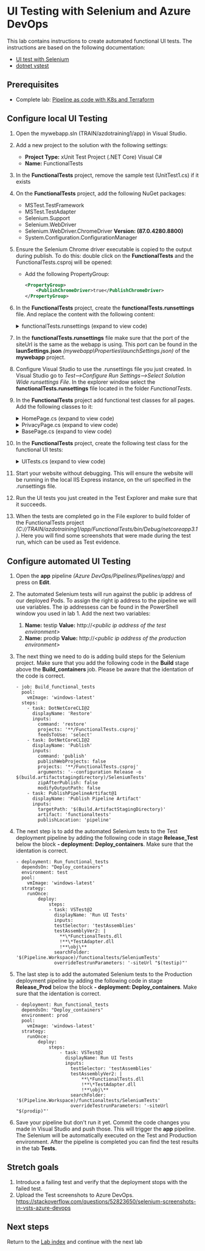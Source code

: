 # UI Testing with Selenium and Azure DevOps

This lab contains instructions to create automated functional UI tests.
The instructions are based on the following documentation:

- [UI test with Selenium](https://docs.microsoft.com/azure/devops/pipelines/test/continuous-test-selenium)
- [dotnet vstest](https://docs.microsoft.com/dotnet/core/tools/dotnet-vstest)

## Prerequisites

- Complete lab: [Pipeline as code with K8s and Terraform](https://dev.azure.com/thx1139/_git/workshop1?path=%2FREADME.md)

## Configure local UI Testing
1. Open the mywebapp.sln (TRAIN/azdotraining1/app) in Visual Studio.

1. Add a new project to the solution with the following settings:
    - **Project Type:** xUnit Test Project (.NET Core) Visual C#
    - **Name:** FunctionalTests 

1. In the **FunctionalTests** project, remove the sample test (UnitTest1.cs) if it exists

1. On the **FunctionalTests** project, add the following NuGet packages:
   - MSTest.TestFramework
   - MSTest.TestAdapter
   - Selenium.Support
   - Selenium.WebDriver
   - Selenium.WebDriver.ChromeDriver **Version: (87.0.4280.8800)**
   - System.Configuration.ConfigurationManager

1. Ensure the Selenium Chrome driver executable is copied to the output during publish. To do this: double click on the **FunctionalTests** and the FunctionalTests.csproj will be opened:
    - Add the following PropertyGroup:
        ```xml
        <PropertyGroup>
            <PublishChromeDriver>true</PublishChromeDriver>
        </PropertyGroup>
        ```

1. In the **FunctionalTests** project, create the **functionalTests.runsettings** file. And replace the content with the following content:

    <details><summary>functionalTests.runsettings (expand to view code)</summary>

    ```xml
    <?xml version="1.0" encoding="utf-8" ?>
    <RunSettings>
        <TestRunParameters>
            <Parameter name="siteUrl" value="http://localhost:39394" />
        </TestRunParameters>
    </RunSettings>
    ```
    </details>

1. In the **functionalTests.runsettings** file make sure that the port of the siteUrl is the same as the webapp is using. This port can be found in the **launSettings.json** *(mywebapp\Properties\launchSettings.json)* of the **mywebapp** project. 


1. Configure Visual Studio to use the .runsettings file you just created. In Visual Studio go to *Test-->Configure Run Settings-->Select Solution Wide runsettings File*. In the explorer window select the **functionalTests.runsettings** file located in the folder *FunctionalTests*.

1. In the **FunctionalTests** project add functional test classes for all pages.
Add the following classes to it:

    <details><summary>HomePage.cs (expand to view code)</summary>

    ```csharp
    using FunctionalTests;
    using OpenQA.Selenium;

    public class HomePage : BasePage
    {
        public HomePage(IWebDriver driver, string baseUrl) : base(driver, baseUrl)
        {
        }

        public string Title { get; set; }

        public void GoToPage()
        {
            _driver.Navigate().GoToUrl($"{_baseUrl}");
        }
    }
    ```
    </details>

    <details><summary>PrivacyPage.cs (expand to view code)</summary>

    ```csharp
    using FunctionalTests;
    using OpenQA.Selenium;

    public class PrivacyPage : BasePage
    {
        public PrivacyPage(IWebDriver driver, string baseUrl) : base(driver, baseUrl)
        {
        }

        public void GoToPage()
        {
            _driver.Navigate().GoToUrl($"{_baseUrl}/Privacy");
        }

    }
    ```
    </details>

    <details><summary>BasePage.cs (expand to view code)</summary>

    ```csharp
    using OpenQA.Selenium;

    namespace FunctionalTests
    {
        public abstract class BasePage
        {
            protected readonly IWebDriver _driver;
            protected readonly string _baseUrl;

            protected BasePage(IWebDriver driver, string baseUrl)
            {
                _driver = driver;
                _baseUrl = baseUrl;
            }

            public HomePage GoToHomePage()
            {
                var home = _driver.FindElement(By.LinkText("Home"));
                home.Click();
                return new HomePage(_driver, _baseUrl);
            }

            public PrivacyPage GotToPrivacyPage()
            {
                var about = _driver.FindElement(By.LinkText("Privacy"));
                about.Click();
                return new PrivacyPage(_driver, _baseUrl);
            }
        }
    }
    ```
    </details>

1. In the **FunctionalTests** project, create the following test class for the functional UI tests:
    <details><summary>UITests.cs (expand to view code)</summary>
   
    ```csharp  
    using Microsoft.VisualStudio.TestTools.UnitTesting;
    using OpenQA.Selenium;
    using OpenQA.Selenium.Chrome;
    using OpenQA.Selenium.Remote;
    using System;
    using System.Drawing;
    using System.IO;

    namespace aspnet_core_dotnet_core.FunctionalTests
    {
        [TestClass]
        public class UITests
        {
            private static TestContext _testContext;
            private RemoteWebDriver _driver;
            private string _siteUrl;

            [ClassInitialize]
            public static void Initialize(TestContext testContext)
            {
                _testContext = testContext;
            }

            [TestInitialize()]
            public void MyTestInitialize()
            {
                if (_testContext.Properties["siteUrl"] != null)
                {
                    _siteUrl = _testContext.Properties["siteUrl"].ToString();
                }

                // Chrome
                var options = new ChromeOptions();
                options.AddArguments("headless");
                _driver = new ChromeDriver(Directory.GetCurrentDirectory(), options);

                // Driver settings
                _driver.Manage().Window.Size = new Size(1920, 1080);
                _driver.Manage().Timeouts().PageLoad = TimeSpan.FromSeconds(20);
                _driver.Manage().Timeouts().ImplicitWait = TimeSpan.FromSeconds(20);
            }

            [TestMethod]
            [TestCategory("UI")]
            public void Test()
            {
                try
                {
                    var homePage = new HomePage(_driver, _siteUrl);
                    homePage.GoToPage();
                    SaveAsImage(_driver.GetScreenshot(), "Home.png");
                    
                    var privacyPage = new PrivacyPage(_driver, _siteUrl);
                    privacyPage.GoToPrivacyPage();
                    SaveAsImage(_driver.GetScreenshot(), "Privacy.png");
                    
                    var containerDiv = _driver.FindElement(By.ClassName("pb-3"));
                    var header = containerDiv.FindElement(By.TagName("h1"));
                    Assert.AreEqual("Privacy Policy", header.Text);
                }
                catch (NoSuchElementException)
                {
                    SaveAsImage(_driver.GetScreenshot(), "Error.png");
                    throw;
                }
            }

            [TestCleanup()]
            public void MyTestCleanup()
            {
                _driver.Close();
                _driver.Quit();
            }

            private void SaveAsImage(Screenshot screenshot, string name)
            {
                var timestamp = DateTime.UtcNow.ToString("yyyyMMdd-HHmmss.fff");
                var fileName = $"{timestamp} {name}";
                screenshot.SaveAsFile(fileName, ScreenshotImageFormat.Png);
            }
        }
    }
    ```
    </details>

1. Start your website without debugging. This will ensure the website will be running in the local IIS Express instance, on the url specified in the .runsettings file.

1. Run the UI tests you just created in the Test Explorer and make sure that it succeeds.

1. When the tests are completed go in the File explorer to build folder of the FunctionalTests project *(C://TRAIN/azdotraining1/app/FunctionalTests/bin/Debug/netcoreapp3.1)*. Here you will find some screenshots that were made during the test run, which can be used as Test evidence.

## Configure automated UI Testing
1. Open the **app** pipeline *(Azure DevOps/Pipelines/Pipelines/app)* and press on **Edit**.

1. The automated Selenium tests will run against the public ip address of our deployed Pods. To assign the right ip address to the pipeline we will use variables. The ip addressess can be found in the PowerShell window you used in lab 1. Add the next two variables:
    1. **Name:** testip **Value:** http://*\<public ip address of the test environment>*
    1. **Name:** prodip **Value:** http://*\<public ip address of the production environment>* 

1. The next thing we need to do is adding build steps for the Selenium project. Make sure that you add the following code in the **Build** stage above the **Build_containers** job. Please be aware that the identation of the code is correct.
    ```
    - job: Build_functional_tests
      pool:
        vmImage: 'windows-latest'
      steps:
        - task: DotNetCoreCLI@2
          displayName: 'Restore'
          inputs:
            command: 'restore'
            projects: '**/FunctionalTests.csproj'
            feedsToUse: 'select'
        - task: DotNetCoreCLI@2
          displayName: 'Publish'
          inputs:
            command: 'publish'
            publishWebProjects: false
            projects: '**/FunctionalTests.csproj'
            arguments: '--configuration Release -o $(build.artifactstagingdirectory)/SeleniumTests'
            zipAfterPublish: false
            modifyOutputPath: false
        - task: PublishPipelineArtifact@1
          displayName: 'Publish Pipeline Artifact'
          inputs:
            targetPath: '$(Build.ArtifactStagingDirectory)'
            artifact: 'functionaltests'
            publishLocation: 'pipeline'
    ```

1. The next step is to add the automated Selenium tests to the Test deployment pipeline by adding the following code in stage **Release_Test** below the block **- deployment: Deploy_containers**. Make sure that the identation is correct.
    ```
    - deployment: Run_functional_tests
      dependsOn: "Deploy_containers"
      environment: test
      pool: 
        vmImage: 'windows-latest'
      strategy:
        runOnce:
            deploy:
                steps:
                - task: VSTest@2
                  displayName: 'Run UI Tests'
                  inputs:
                  testSelector: 'testAssemblies' 
                  testAssemblyVer2: |
                    **\*FunctionalTests.dll
                    !**\*TestAdapter.dll
                    !**\obj\**
                  searchFolder: '$(Pipeline.Workspace)/functionaltests/SeleniumTests'
                  overrideTestrunParameters: '-siteUrl "$(testip)"'
    ```

1. The last step is to add the automated Selenium tests to the Production deployment pipeline by adding the following code in stage **Release_Prod** below the block **- deployment: Deploy_containers**. Make sure that the identation is correct.
    ```
    - deployment: Run_functional_tests
      dependsOn: "Deploy_containers"
      environment: prod
      pool: 
        vmImage: 'windows-latest'
      strategy:
        runOnce:
            deploy:
                steps:
                    - task: VSTest@2
                      displayName: Run UI Tests
                      inputs:
                        testSelector: 'testAssemblies' 
                        testAssemblyVer2: |
                            **\*FunctionalTests.dll
                            !**\*TestAdapter.dll
                            !**\obj\**
                        searchFolder: '$(Pipeline.Workspace)/functionaltests/SeleniumTests'
                        overrideTestrunParameters: '-siteUrl "$(prodip)"'
    ```

1. Save your pipeline but don't run it yet. Commit the code changes you made in Visual Studio and push those. This will trigger the **app** pipeline. The Selenium will be automatically executed on the Test and Production environment. After the pipeline is completed you can find the test results in the tab **Tests**.

## Stretch goals

1. Introduce a failing test and verify that the deployment stops with the failed test.
1. Upload the Test screenshots to Azure DevOps. https://stackoverflow.com/questions/52823650/selenium-screenshots-in-vsts-azure-devops

## Next steps
Return to the [Lab index](../README.md) and continue with the next lab